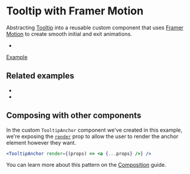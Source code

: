 # Tooltip with Framer Motion

<p data-description>
  Abstracting <a href="/components/tooltip">Tooltip</a> into a reusable custom component that uses <a href="https://www.framer.com/motion/">Framer Motion</a> to create smooth initial and exit animations.
</p>

<div data-cards="components">

- [](/components/tooltip)

</div>

<a href="./index.tsx" data-playground>Example</a>

## Related examples

<div data-cards="examples">

- [](/examples/menu-framer-motion)
- [](/examples/dialog-framer-motion)

</div>

## Composing with other components

In the custom `TooltipAnchor` component we've created in this example, we're exposing the [`render`](/apis/tooltip-anchor#render) prop to allow the user to render the anchor element however they want.

```jsx
<TooltipAnchor render={(props) => <a {...props} />} />
```

You can learn more about this pattern on the [Composition](/guide/composition#render) guide.
